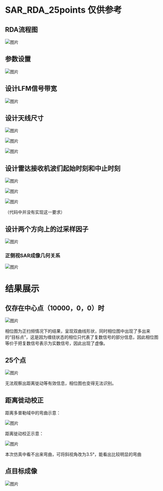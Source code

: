 # SAR_RDA_25points  仅供参考

## RDA流程图
![图片](https://github.com/SmallC1oud/SAR_RDA_25points/assets/77475570/e1ab9790-dc67-43c1-a917-967efa87e701)

## 参数设置
![图片](https://github.com/SmallC1oud/SAR_RDA_25points/assets/77475570/839eaef4-a65d-486a-86a5-e93d1f2e7809)

## 设计LFM信号带宽
![图片](https://github.com/SmallC1oud/SAR_RDA_25points/assets/77475570/2be37856-b7a0-4e4e-be32-97e7d7087082)

## 设计天线尺寸
![图片](https://github.com/SmallC1oud/SAR_RDA_25points/assets/77475570/f5021afd-8f64-4b0b-b062-04dc94948124)

![图片](https://github.com/SmallC1oud/SAR_RDA_25points/assets/77475570/3f198bbc-4cec-4eb5-a859-b4b025dac6a4)

![图片](https://github.com/SmallC1oud/SAR_RDA_25points/assets/77475570/b70b2455-2d2e-4150-b70b-646907d110d5)

## 设计雷达接收机波们起始时刻和中止时刻
![图片](https://github.com/SmallC1oud/SAR_RDA_25points/assets/77475570/8435cfed-4988-4210-9bb5-ff19aae3f81e)

![图片](https://github.com/SmallC1oud/SAR_RDA_25points/assets/77475570/6e24637a-8806-42f5-ba6b-f3d7b18eefe4)

![图片](https://github.com/SmallC1oud/SAR_RDA_25points/assets/77475570/dcf4b921-2135-4c92-a129-ce61d23c4985)

（代码中并没有实现这一要求）

## 设计两个方向上的过采样因子
![图片](https://github.com/SmallC1oud/SAR_RDA_25points/assets/77475570/877b84e0-6686-4ebb-a344-4deb246d7a86)

### 正侧视SAR成像几何关系
![图片](https://github.com/SmallC1oud/SAR_RDA_25points/assets/77475570/97e643ac-7210-4b71-a0f7-09bbf940cb67)

# 结果展示
## 仅存在中心点（10000，0，0）时
![图片](https://github.com/SmallC1oud/SAR_RDA_25points/assets/77475570/200f7ada-5674-4616-a745-197b9c6152d7)

相位图为正扫频情况下的结果，呈现双曲线形状，同时相位图中出现了多出来的“目标点”，这是因为缠绕状态的相位只代表了复数信号的部分信息，因此相位图等价于把复数信号表示为实数信号，因此出现了虚像。

## 25个点
![图片](https://github.com/SmallC1oud/SAR_RDA_25points/assets/77475570/ee05c66b-0449-4a12-809c-823a003df9c9)

无法观察出距离徙动等有效信息，相位图也变得无法识别。

## 距离徙动校正
距离多普勒域中的弯曲示意：

![图片](https://github.com/SmallC1oud/SAR_RDA_25points/assets/77475570/78601ab8-a56e-4f33-962d-3e62a404717a)

距离徙动校正示意：

![图片](https://github.com/SmallC1oud/SAR_RDA_25points/assets/77475570/b0d8e645-a236-43a9-9e49-a6e001b6dbf7)

本次仿真中看不出来弯曲，可将斜视角改为3.5°，能看出比较明显的弯曲

## 点目标成像
![图片](https://github.com/SmallC1oud/SAR_RDA_25points/assets/77475570/10798072-eacc-4d70-8e58-c118959d7aa4)

